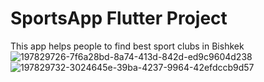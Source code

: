 # SportsApp Flutter Project

This app helps people to find best sport clubs in Bishkek
![197829726-7f6a28bd-8a74-413d-842d-ed9c9604d238](https://user-images.githubusercontent.com/72803057/198666170-509b7d7e-4ce2-4fe1-bb55-8539354d612e.png)
![197829732-3024645e-39ba-4237-9964-42efdccb9d57](https://user-images.githubusercontent.com/72803057/198666185-7e980806-773a-4e13-82ea-f4941daa202f.png)
